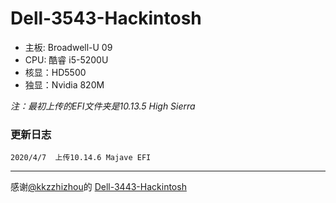 # Dell-3543-Hackintosh
+ 主板: Broadwell-U 09
+ CPU: 酷睿 i5-5200U
+ 核显：HD5500
+ 独显：Nvidia 820M

*注：最初上传的EFI文件夹是10.13.5 High Sierra*

### 更新日志
`2020/4/7  上传10.14.6 Majave EFI`

----------------
感谢[@kkzzhizhou](https://github.com/kkzzhizhou)的 [Dell-3443-Hackintosh](https://github.com/kkzzhizhou/Dell-3443-Hackintosh)
